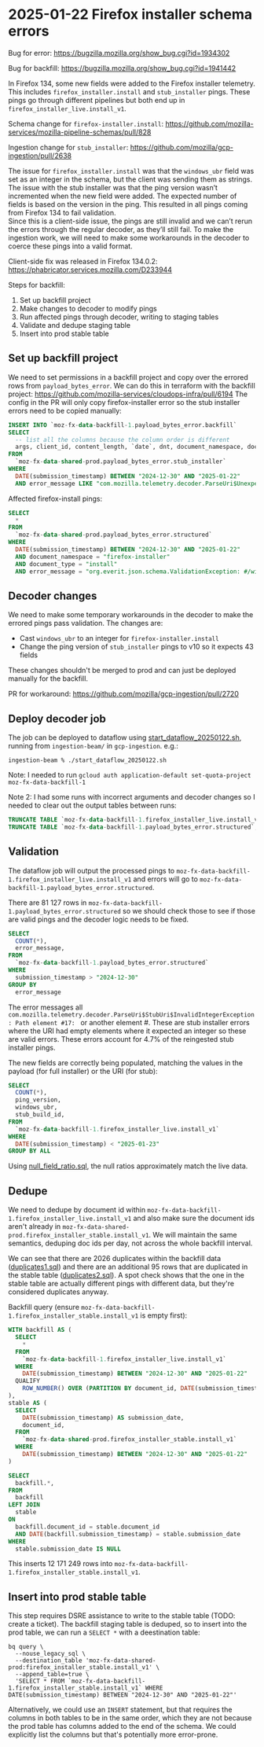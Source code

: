 # 2025-01-22 Firefox installer schema errors

Bug for error: https://bugzilla.mozilla.org/show_bug.cgi?id=1934302

Bug for backfill: https://bugzilla.mozilla.org/show_bug.cgi?id=1941442

In Firefox 134, some new fields were added to the Firefox installer telemetry.  This includes `firefox_installer.install` and `stub_installer` pings.  These pings go through different pipelines but both end up in `firefox_installer_live.install_v1`.

Schema change for `firefox-installer.install`: https://github.com/mozilla-services/mozilla-pipeline-schemas/pull/828

Ingestion change for `stub_installer`: https://github.com/mozilla/gcp-ingestion/pull/2638

The issue for `firefox_installer.install` was that the `windows_ubr` field was set as an integer in the schema, but the client was sending them as strings.  The issue with the stub installer was that the ping version wasn’t incremented when the new field were added.  The expected number of fields is based on the version in the ping.  This resulted in all pings coming from Firefox 134 to fail validation.  
Since this is a client-side issue, the pings are still invalid and we can’t rerun the errors through the regular decoder, as they’ll still fail.  To make the ingestion work, we will need to make some workarounds in the decoder to coerce these pings into a valid format.

Client-side fix was released in Firefox 134.0.2: https://phabricator.services.mozilla.com/D233944

Steps for backfill:

1. Set up backfill project
2. Make changes to decoder to modify pings
3. Run affected pings through decoder, writing to staging tables
4. Validate and dedupe staging table
5. Insert into prod stable table

## Set up backfill project

We need to set permissions in a backfill project and copy over the errored rows from `payload_bytes_error`.
We can do this in terraform with the backfill project: https://github.com/mozilla-services/cloudops-infra/pull/6194
The config in the PR will only copy firefox-installer error so the stub installer errors need to be copied manually:

```sql
INSERT INTO `moz-fx-data-backfill-1.payload_bytes_error.backfill`
SELECT
  -- list all the columns because the column order is different
  args, client_id, content_length, `date`, dnt, document_namespace, document_type, document_version, error_message, error_type, exception_class, geo_city, geo_country, geo_subdivision1, geo_subdivision2, host, input, input_type, isp_name, isp_organization, job_name, method, payload, protocol, remote_addr, stack_trace, stack_trace_cause_1, stack_trace_cause_2, stack_trace_cause_3, stack_trace_cause_4, stack_trace_cause_5, submission_timestamp, uri, user_agent, user_agent_browser, user_agent_os, user_agent_version, x_debug_id, x_forwarded_for, x_foxsec_ip_reputation, x_lb_tags, x_pingsender_version, x_pipeline_proxy, x_source_tags, x_telemetry_agent
FROM
  `moz-fx-data-shared-prod.payload_bytes_error.stub_installer`
WHERE
  DATE(submission_timestamp) BETWEEN "2024-12-30" AND "2025-01-22"
  AND error_message LIKE "com.mozilla.telemetry.decoder.ParseUri$UnexpectedPathElementsException: Found 2 more path elements in the URI than expected for this endpoint"
```

Affected firefox-install pings:
```sql
SELECT
  *
FROM
  `moz-fx-data-shared-prod.payload_bytes_error.structured`
WHERE
  DATE(submission_timestamp) BETWEEN "2024-12-30" AND "2025-01-22"
  AND document_namespace = "firefox-installer"
  AND document_type = "install"
  AND error_message = "org.everit.json.schema.ValidationException: #/windows_ubr: expected type: Integer, found: String"
```

## Decoder changes

We need to make some temporary workarounds in the decoder to make the errored pings pass validation.
The changes are:
- Cast `windows_ubr` to an integer for `firefox-installer.install`
- Change the ping version of `stub_installer` pings to v10 so it expects 43 fields

These changes shouldn't be merged to prod and can just be deployed manually for the backfill.

PR for workaround: https://github.com/mozilla/gcp-ingestion/pull/2720

## Deploy decoder job

The job can be deployed to dataflow using [start_dataflow_20250122.sh](./start_dataflow_20250122.sh),
running from `ingestion-beam/` in `gcp-ingestion`. e.g.:

```
ingestion-beam % ./start_dataflow_20250122.sh
```

Note: I needed to run `gcloud auth application-default set-quota-project moz-fx-data-backfill-1`

Note 2: I had some runs with incorrect arguments and decoder changes so I needed to clear out the output tables between runs:
```sql
TRUNCATE TABLE `moz-fx-data-backfill-1.firefox_installer_live.install_v1`;
TRUNCATE TABLE `moz-fx-data-backfill-1.payload_bytes_error.structured`;
```

## Validation

The dataflow job will output the processed pings to `moz-fx-data-backfill-1.firefox_installer_live.install_v1`
and errors will go to `moz-fx-data-backfill-1.payload_bytes_error.structured`.

There are 81 127 rows in `moz-fx-data-backfill-1.payload_bytes_error.structured` so we should check those
to see if those are valid pings and the decoder logic needs to be fixed.

```sql
SELECT
  COUNT(*),
  error_message,
FROM
  `moz-fx-data-backfill-1.payload_bytes_error.structured`
WHERE
  submission_timestamp > "2024-12-30"
GROUP BY
  error_message
```

The error messages all `com.mozilla.telemetry.decoder.ParseUri$StubUri$InvalidIntegerException: Path element #17: ` or another
element #.  These are stub installer errors where the URI had empty elements where it expected an integer so these are
valid errors.  These errors account for 4.7% of the reingested stub installer pings.

The new fields are correctly being populated, matching the values in the payload (for full installer) or the URI (for stub):
```sql
SELECT
  COUNT(*),
  ping_version,
  windows_ubr,
  stub_build_id,
FROM
  `moz-fx-data-backfill-1.firefox_installer_live.install_v1`
WHERE
  DATE(submission_timestamp) < "2025-01-23"
GROUP BY ALL
```

Using [null_field_ratio.sql](./null_field_ratio.sql), the null ratios approximately match the live data.

## Dedupe

We need to dedupe by document id within `moz-fx-data-backfill-1.firefox_installer_live.install_v1` and also 
make sure the document ids aren't already in `moz-fx-data-shared-prod.firefox_installer_stable.install_v1`.
We will maintain the same semantics, deduping doc ids per day, not across the whole backfill interval.  

We can see that there are 2026 duplicates within the backfill data ([duplicates1.sql](./duplicates1.sql))
and there are an additional 95 rows that are duplicated in the stable table ([duplicates2.sql](./duplicates2.sql)).
A spot check shows that the one in the stable table are actually different pings with different data, but they're considered duplicates anyway.

Backfill query (ensure `moz-fx-data-backfill-1.firefox_installer_stable.install_v1` is empty first):
```sql
WITH backfill AS (
  SELECT
    *
  FROM
    `moz-fx-data-backfill-1.firefox_installer_live.install_v1`
  WHERE
    DATE(submission_timestamp) BETWEEN "2024-12-30" AND "2025-01-22"
  QUALIFY
    ROW_NUMBER() OVER (PARTITION BY document_id, DATE(submission_timestamp) ORDER BY submission_timestamp) = 1
),
stable AS (
  SELECT
    DATE(submission_timestamp) AS submission_date,
    document_id,
  FROM
    `moz-fx-data-shared-prod.firefox_installer_stable.install_v1`
  WHERE
    DATE(submission_timestamp) BETWEEN "2024-12-30" AND "2025-01-22"
)

SELECT
  backfill.*,
FROM
  backfill
LEFT JOIN
  stable
ON
  backfill.document_id = stable.document_id
  AND DATE(backfill.submission_timestamp) = stable.submission_date
WHERE
  stable.submission_date IS NULL
```
This inserts 12 171 249 rows into `moz-fx-data-backfill-1.firefox_installer_stable.install_v1`.

## Insert into prod stable table

This step requires DSRE assistance to write to the stable table (TODO: create a ticket).  The backfill staging table
is deduped, so to insert into the prod table, we can run a `SELECT *` with a deestination table:
```
bq query \
  --nouse_legacy_sql \
  --destination_table 'moz-fx-data-shared-prod:firefox_installer_stable.install_v1' \
  --append_table=true \
  'SELECT * FROM `moz-fx-data-backfill-1.firefox_installer_stable.install_v1` WHERE DATE(submission_timestamp) BETWEEN "2024-12-30" AND "2025-01-22"'
```

Alternatively, we could use an `INSERT` statement, but that requires the columns in both tables to be in the same order,
which they are not because the prod table has columns added to the end of the schema.  We could explicitly list the columns
but that's potentially more error-prone.

